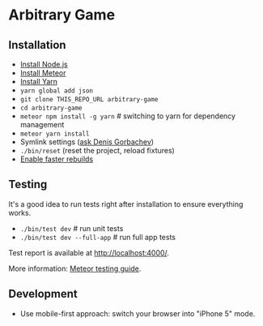 # Arbitrary Game

## Installation

* [Install Node.js](https://nodejs.org/en/download/)
* [Install Meteor](https://www.meteor.com/install)
* [Install Yarn](https://yarnpkg.com/en/docs/install)
* `yarn global add json`
* `git clone THIS_REPO_URL arbitrary-game`
* `cd arbitrary-game`
* `meteor npm install -g yarn` # switching to yarn for dependency management
* `meteor yarn install`
* Symlink settings ([ask Denis Gorbachev](mailto:denis.d.gorbachev@gmail.com))
* `./bin/reset` (reset the project, reload fixtures)
* [Enable faster rebuilds](https://github.com/meteor/docs/blob/version-NEXT/long-form/file-change-watcher-efficiency.md)

## Testing

It's a good idea to run tests right after installation to ensure everything works.

* `./bin/test dev` # run unit tests
* `./bin/test dev --full-app` # run full app tests

Test report is available at [http://localhost:4000/](http://localhost:4000/).

More information: [Meteor testing guide](https://guide.meteor.com/testing.html).

## Development

* Use mobile-first approach: switch your browser into "iPhone 5" mode. 
